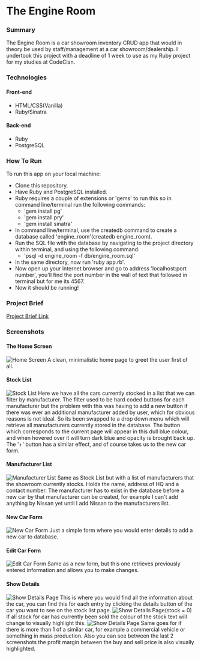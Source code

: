 # The Engine Room
### Summary
The Engine Room is a car showroom inventory CRUD app that would in theory be used by staff/management at a car showroom/dealership.
I undertook this project with a deadline of 1 week to use as my Ruby project for my studies at CodeClan.

### Technologies
#### Front-end
* HTML/CSS(Vanilla)
* Ruby/Sinatra
#### Back-end
* Ruby
* PostgreSQL

### How To Run
To run this app on your local machine:
* Clone this repository.
* Have Ruby and PostgreSQL installed.
* Ruby requires a couple of extensions or 'gems' to run this so in command line/terminal run the following commands:
  * 'gem install pg'
  * 'gem install pry'
  * 'gem install sinatra'
* In command line/terminal, use the createdb command to create a database called 'engine_room'(createdb engine_room).
* Run the SQL file with the database by navigating to the project directory within terminal, and using the following command:
  * 'psql -d engine_room -f db/engine_room.sql'
* In the same directory, now run 'ruby app.rb'.
* Now open up your internet browser and go to address 'localhost:port number', 
you'll find the port number in the wall of text that followed in terminal but for me its 4567.
* Now it should be running!

### Project Brief
[Project Brief Link](https://github.com/stephenh369/codeclan_ruby_project_the_engine_room/blob/master/planning/READMES/Shop_Inventory.md)

### Screenshots
#### The Home Screen
![Home Screen](/planning/screenshots/home_screen.png)
A clean, minimalistic home page to greet the user first of all.
#### Stock List
![Stock List](/planning/screenshots/stock_list.png)
Here we have all the cars currently stocked in a list that we can filter by manufacturer. The filter used to be hard coded buttons for each manufacturer but the problem with this was having to add a new button if there was ever an additional manufacturer added by user, which for obvious reasons is not ideal. So its been swapped to a drop down menu which will retrieve all manufacturers currently stored in the database. The button which corresponds to the current page will appear in this dull blue colour, and when hovered over it will turn dark blue and opacity is brought back up. The '+' button has a similar effect, and of course takes us to the new car form.
#### Manufacturer List
![Manufacturer List](/planning/screenshots/manufacturer_list.png)
Same as Stock List but with a list of manufacturers that the showroom currently stocks. Holds the name, address of HQ and a contact number. The manufacturer has to exist in the database before a new car by that manufacturer can be created, for example I can't add anything by Nissan yet until I add Nissan to the manufacturers list.
#### New Car Form
![New Car Form](/planning/screenshots/new_car_form.png)
Just a simple form where you would enter details to add a new car to database.
#### Edit Car Form
![Edit Car Form](/planning/screenshots/edit_car_form.png)
Same as a new form, but this one retrieves previously entered information and allows you to make changes.
#### Show Details
![Show Details Page](/planning/screenshots/show_details_car.png)
This is where you would find all the information about the car, you can find this for each entry by clicking the details button of the car you want to see on the stock list page.
![Show Details Page(stock = 0)](/planning/screenshots/show_details_car_0_stock.png)
If all stock for car has currently been sold the colour of the stock text will change to visually highlight this.
![Show Details Page](/planning/screenshots/show_details_car_more_stock_profit_loss.png)
Same goes for if there is more than 1 of a similar car, for example a commercial vehicle or something in mass production. Also you can see between the last 2 screenshots the profit margin between the buy and sell price is also visually highlighted.
